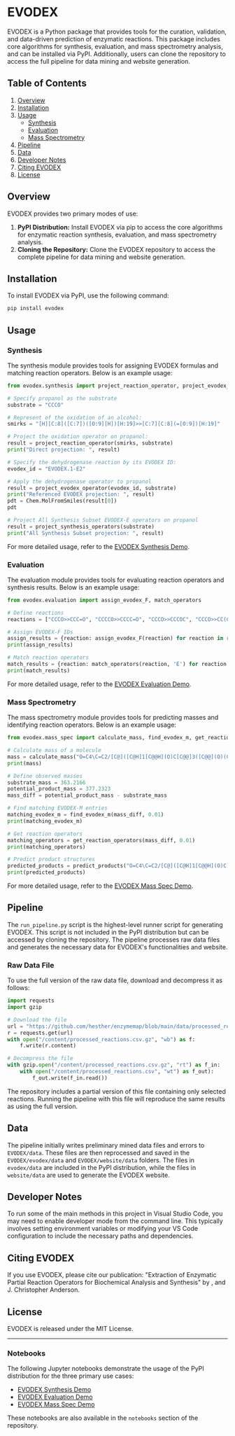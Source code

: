 
# EVODEX

EVODEX is a Python package that provides tools for the curation, validation, and data-driven prediction of enzymatic reactions. This package includes core algorithms for synthesis, evaluation, and mass spectrometry analysis, and can be installed via PyPI. Additionally, users can clone the repository to access the full pipeline for data mining and website generation.

## Table of Contents
1. [Overview](#overview)
2. [Installation](#installation)
3. [Usage](#usage)
    - [Synthesis](#synthesis)
    - [Evaluation](#evaluation)
    - [Mass Spectrometry](#mass-spectrometry)
4. [Pipeline](#pipeline)
5. [Data](#data)
6. [Developer Notes](#developer-notes)
7. [Citing EVODEX](#citing-evodex)
8. [License](#license)

## Overview
EVODEX provides two primary modes of use:
1. **PyPI Distribution:** Install EVODEX via pip to access the core algorithms for enzymatic reaction synthesis, evaluation, and mass spectrometry analysis.
2. **Cloning the Repository:** Clone the EVODEX repository to access the complete pipeline for data mining and website generation.

## Installation
To install EVODEX via PyPI, use the following command:
```bash
pip install evodex
```

## Usage

### Synthesis
The synthesis module provides tools for assigning EVODEX formulas and matching reaction operators. Below is an example usage:

```python
from evodex.synthesis import project_reaction_operator, project_evodex_operator, project_synthesis_operators

# Specify propanol as the substrate
substrate = "CCCO"

# Represent of the oxidation of an alcohol:
smirks = "[H][C:8]([C:7])([O:9][H])[H:19]>>[C:7][C:8](=[O:9])[H:19]"

# Project the oxidation operator on propanol:
result = project_reaction_operator(smirks, substrate)
print("Direct projection: ", result)

# Specify the dehydrogenase reaction by its EVODEX ID:
evodex_id = "EVODEX.1-E2"

# Apply the dehydrogenase operator to propanol
result = project_evodex_operator(evodex_id, substrate)
print("Referenced EVODEX projection: ", result)
pdt = Chem.MolFromSmiles(result[0])
pdt

# Project All Synthesis Subset EVODEX-E operators on propanol
result = project_synthesis_operators(substrate)
print("All Synthesis Subset projection: ", result)

```

For more detailed usage, refer to the [EVODEX Synthesis Demo](https://colab.research.google.com/drive/16liT8RhMCcRzXa_BVdYX7xgbgVAWK4tA).

### Evaluation
The evaluation module provides tools for evaluating reaction operators and synthesis results. Below is an example usage:

```python
from evodex.evaluation import assign_evodex_F, match_operators

# Define reactions
reactions = ["CCCO>>CCC=O", "CCCCO>>CCCC=O", "CCCO>>CCCOC", "CCCO>>CC(C)CO"]

# Assign EVODEX-F IDs
assign_results = {reaction: assign_evodex_F(reaction) for reaction in reactions}
print(assign_results)

# Match reaction operators
match_results = {reaction: match_operators(reaction, 'E') for reaction in reactions}
print(match_results)
```

For more detailed usage, refer to the [EVODEX Evaluation Demo](https://colab.research.google.com/drive/1IvoaXjtnu7ZSvot_1Ovq3g-h5IVCdSn4).

### Mass Spectrometry
The mass spectrometry module provides tools for predicting masses and identifying reaction operators. Below is an example usage:

```python
from evodex.mass_spec import calculate_mass, find_evodex_m, get_reaction_operators, predict_products

# Calculate mass of a molecule
mass = calculate_mass("O=C4\C=C2/[C@]([C@H]1[C@@H](O)C[C@@]3([C@@](O)(C(=O)CO)CC[C@H]3[C@@H]1CC2)C)(C)CC4.[H+]")
print(mass)

# Define observed masses
substrate_mass = 363.2166
potential_product_mass = 377.2323
mass_diff = potential_product_mass - substrate_mass

# Find matching EVODEX-M entries
matching_evodex_m = find_evodex_m(mass_diff, 0.01)
print(matching_evodex_m)

# Get reaction operators
matching_operators = get_reaction_operators(mass_diff, 0.01)
print(matching_operators)

# Predict product structures
predicted_products = predict_products("O=C4\C=C2/[C@]([C@H]1[C@@H](O)C[C@@]3([C@@](O)(C(=O)CO)CC[C@H]3[C@@H]1CC2)C)(C)CC4", mass_diff, 0.01)
print(predicted_products)
```

For more detailed usage, refer to the [EVODEX Mass Spec Demo](https://colab.research.google.com/drive/1CV5HM9lBy-U-J6nLqBlO6Y1WtCFWP8rX).

## Pipeline
The `run_pipeline.py` script is the highest-level runner script for generating EVODEX. This script is not included in the PyPI distribution but can be accessed by cloning the repository. The pipeline processes raw data files and generates the necessary data for EVODEX's functionalities and website.

### Raw Data File
To use the full version of the raw data file, download and decompress it as follows:

```python
import requests
import gzip

# Download the file
url = "https://github.com/hesther/enzymemap/blob/main/data/processed_reactions.csv.gz?raw=true"
r = requests.get(url)
with open("/content/processed_reactions.csv.gz", "wb") as f:
    f.write(r.content)

# Decompress the file
with gzip.open("/content/processed_reactions.csv.gz", "rt") as f_in:
    with open("/content/processed_reactions.csv", "wt") as f_out):
        f_out.write(f_in.read())
```

The repository includes a partial version of this file containing only selected reactions. Running the pipeline with this file will reproduce the same results as using the full version.

## Data
The pipeline initially writes preliminary mined data files and errors to `EVODEX/data`. These files are then reprocessed and saved in the `EVODEX/evodex/data` and `EVODEX/website/data` folders. The files in `evodex/data` are included in the PyPI distribution, while the files in `website/data` are used to generate the EVODEX website.

## Developer Notes
To run some of the main methods in this project in Visual Studio Code, you may need to enable developer mode from the command line. This typically involves setting environment variables or modifying your VS Code configuration to include the necessary paths and dependencies.

## Citing EVODEX
If you use EVODEX, please cite our publication:
"Extraction of Enzymatic Partial Reaction Operators for Biochemical Analysis and Synthesis" by <insert all authors>, and J. Christopher Anderson.

## License
EVODEX is released under the MIT License.

---

### Notebooks
The following Jupyter notebooks demonstrate the usage of the PyPI distribution for the three primary use cases:
- [EVODEX Synthesis Demo](https://colab.research.google.com/drive/16liT8RhMCcRzXa_BVdYX7xgbgVAWK4tA)
- [EVODEX Evaluation Demo](https://colab.research.google.com/drive/1IvoaXjtnu7ZSvot_1Ovq3g-h5IVCdSn4)
- [EVODEX Mass Spec Demo](https://colab.research.google.com/drive/1CV5HM9lBy-U-J6nLqBlO6Y1WtCFWP8rX)

These notebooks are also available in the `notebooks` section of the repository.
